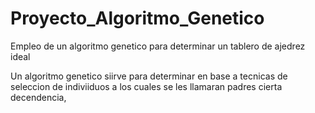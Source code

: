 # Proyecto_Algoritmo_Genetico
Empleo de un algoritmo genetico para determinar un tablero de ajedrez ideal

Un algoritmo genetico siirve para determinar en base a tecnicas de seleccion de indiviiduos a los cuales se les llamaran padres
cierta decendencia, 
